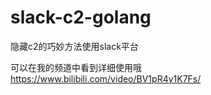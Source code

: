 # slack-c2-golang
隐藏c2的巧妙方法使用slack平台   

可以在我的频道中看到详细使用哦   
https://www.bilibili.com/video/BV1pR4y1K7Fs/

